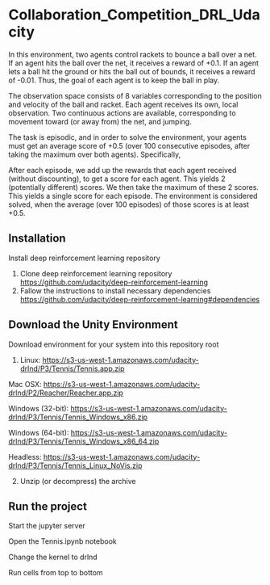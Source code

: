 # Collaboration_Competition_DRL_Udacity

In this environment, two agents control rackets to bounce a ball over a net. If an agent hits the ball over the net, it receives a reward of +0.1. If an agent lets a ball hit the ground or hits the ball out of bounds, it receives a reward of -0.01. Thus, the goal of each agent is to keep the ball in play.

The observation space consists of 8 variables corresponding to the position and velocity of the ball and racket. Each agent receives its own, local observation. Two continuous actions are available, corresponding to movement toward (or away from) the net, and jumping.

The task is episodic, and in order to solve the environment, your agents must get an average score of +0.5 (over 100 consecutive episodes, after taking the maximum over both agents). Specifically,

After each episode, we add up the rewards that each agent received (without discounting), to get a score for each agent. This yields 2 (potentially different) scores. We then take the maximum of these 2 scores. This yields a single score for each episode. The environment is considered solved, when the average (over 100 episodes) of those scores is at least +0.5.

## Installation

Install deep reinforcement learning repository

1. Clone deep reinforcement learning repository https://github.com/udacity/deep-reinforcement-learning
2. Fallow the instructions to install necessary dependencies https://github.com/udacity/deep-reinforcement-learning#dependencies

## Download the Unity Environment

Download environment for your system into this repository root

1. Linux: https://s3-us-west-1.amazonaws.com/udacity-drlnd/P3/Tennis/Tennis.app.zip

Mac OSX: https://s3-us-west-1.amazonaws.com/udacity-drlnd/P2/Reacher/Reacher.app.zip

Windows (32-bit): https://s3-us-west-1.amazonaws.com/udacity-drlnd/P3/Tennis/Tennis_Windows_x86.zip

Windows (64-bit): https://s3-us-west-1.amazonaws.com/udacity-drlnd/P3/Tennis/Tennis_Windows_x86_64.zip

Headless: https://s3-us-west-1.amazonaws.com/udacity-drlnd/P3/Tennis/Tennis_Linux_NoVis.zip

2. Unzip (or decompress) the archive

## Run the project

Start the jupyter server

Open the Tennis.ipynb notebook

Change the kernel to drlnd 

Run cells from top to bottom
